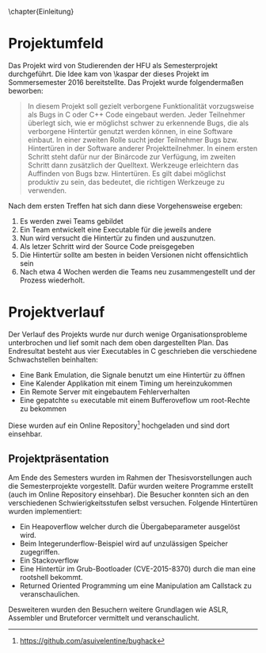 \chapter{Einleitung}

# Projektumfeld

Das Projekt wird von Studierenden der HFU als Semesterprojekt durchgeführt. Die
Idee kam von \kaspar der dieses Projekt im Sommersemester 2016 bereitstellte.
Das Projekt wurde folgendermaßen beworben:

> In diesem Projekt soll gezielt verborgene Funktionalität vorzugsweise
> als Bugs in C oder C++ Code eingebaut werden. Jeder Teilnehmer
> überlegt sich, wie er möglichst schwer zu erkennende Bugs, die als
> verborgene Hintertür genutzt werden können, in eine Software einbaut.
> In einer zweiten Rolle sucht jeder Teilnehmer Bugs bzw. Hintertüren
> in der Software anderer Projektteilnehmer. In einem ersten
> Schritt steht dafür nur der Binärcode zur Verfügung, im zweiten Schritt
> dann zusätzlich der Quelltext. Werkzeuge erleichtern das Auffinden
> von Bugs bzw. Hintertüren. Es gilt dabei möglichst produktiv zu sein,
> das bedeutet, die richtigen Werkzeuge zu verwenden.

Nach dem ersten Treffen hat sich dann diese Vorgehensweise ergeben:

1. Es werden zwei Teams gebildet
1. Ein Team entwickelt eine Executable für die jeweils andere
1. Nun wird versucht die Hintertür zu finden und auszunutzen.
1. Als letzer Schritt wird der Source Code preisgegeben
1. Die Hintertür sollte am besten in beiden Versionen nicht offensichtlich sein
1. Nach etwa 4 Wochen werden die Teams neu zusammengestellt und der Prozess
   wiederholt.

# Projektverlauf

Der Verlauf des Projekts wurde nur durch wenige Organisationsprobleme
unterbrochen und lief somit nach dem oben dargestellten Plan. Das Endresultat
besteht aus vier Executables in C geschrieben die verschiedene Schwachstellen
beinhalten:

- Eine Bank Emulation, die Signale benutzt um eine Hintertür zu öffnen
- Eine Kalender Applikation mit einem Timing um hereinzukommen
- Ein Remote Server mit eingebautem Fehlerverhalten
- Eine gepatchte `su` executable mit einem Bufferoveflow um root-Rechte zu
  bekommen

Diese wurden auf ein Online Repository[^1] hochgeladen und sind dort einsehbar.

## Projektpräsentation

Am Ende des Semesters wurden im Rahmen der Thesisvorstellungen auch die
Semesterprojekte vorgestellt. Dafür wurden weitere Programme erstellt (auch im
Online Repository einsehbar). Die Besucher konnten sich an den verschiedenen
Schwierigkeitsstufen selbst versuchen. Folgende Hintertüren wurden
implementiert:

- Ein Heapoverflow welcher durch die Übergabeparameter ausgelöst wird.
- Beim Integerunderflow-Beispiel wird auf unzulässigen Speicher zugegriffen.
- Ein Stackoverflow
- Eine Hintertür im Grub-Bootloader (CVE-2015-8370) durch die man eine
  rootshell bekommt.
- Returned Oriented Programming um eine Manipulation am Callstack zu
  veranschaulichen.

Desweiteren wurden den Besuchern weitere Grundlagen wie ASLR, Assembler und
Bruteforcer vermittelt und veranschaulicht.

[^1]: https://github.com/asuivelentine/bughack
